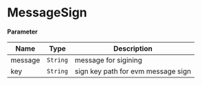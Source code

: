 # MessageSign

**Parameter**

| Name    | Type       | Description                        |
| ------- | ---------- | ---------------------------------- |
| message | `String` | message for sigining               |
| key     | `String` | sign key path for evm message sign |
